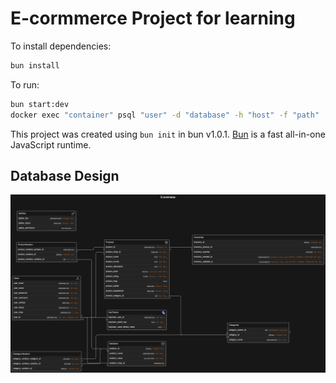 # E-cormmerce Project for learning

To install dependencies:

```bash
bun install
```

To run:

```bash
bun start:dev
docker exec "container" psql "user" -d "database" -h "host" -f "path"
```

This project was created using `bun init` in bun v1.0.1. [Bun](https://bun.sh) is a fast all-in-one JavaScript runtime.

## Database Design

![DATABASE!](document/DatabaseDesign.png)
